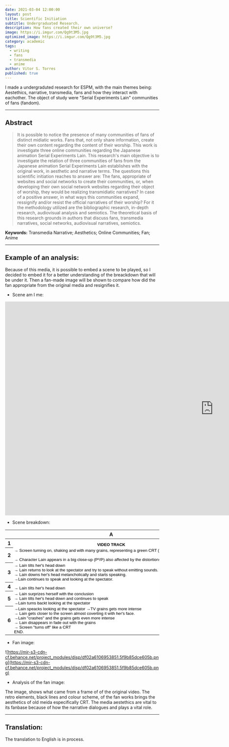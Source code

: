 ```yaml
---
date: 2021-03-04 12:00:00
layout: post
title: Scientific Initiation
subtitle: Undergraduated Research.
description: How fans created their own universe?
image: https://i.imgur.com/Qg9t3M5.jpg
optimized_image: https://i.imgur.com/Qg9t3M5.jpg
category: academic
tags:
  - writing
  - fans
  - transmedia
  - anime
author: Vitor S. Torres
published: true
---
```



I made a undergraduted research for ESPM, with the main themes being: Aestethics, narrative, transmedia, fans and how they interact with eachother. The object of study were "Serial Experiments Lain" communities of fans (fandom).

---

## Abstract

> It is possible to notice the presence of many communities of fans of distinct midiatic works. Fans that, not only share information, create their own content regarding the content of their worship. This work is investigate three online communities regarding the Japanese animation Serial Experiments Lain. This research's main objective is to investigate the relation of three communities of fans from the Japanese animation Serial Experiments Lain establishes with the original work, in aesthetic and narrative terms. The questions this scientific initiation reaches to answer are: The fans, appropriate of websites and social networks to create their communities, or, when developing their own social network websites regarding their object of worship, they would be realizing transmidiatic narratives? In case of a positive answer, in what ways this communities expand, ressignify and/or resist the official narratives of their worship? For it the methodology utilized are the bibliographic research, in-depth research, audiovisual analysis and semiotics. The theoretical basis of this research grounds in authors that discuss fans, transmedia narratives, social networks, audiovisual narratives, semiotics.

**Keywords:** Transmedia Narrative; Aesthetics; Online Communities; Fan; Anime

---

## Example of an analysis:

Because of this media, it is possible to embed a scene to be played, so I decided to embed it for a better understanding of the breackdown that will be under it. Then a fan-made image will be shown to compare how did the fan appropriate from the original media and resignifies it.

- Scene am I me:

<iframe width="1360" height="699" src="https://www.youtube.com/embed/X1TSOvYHMrU" frameborder="0" allow="accelerometer; autoplay; clipboard-write; encrypted-media; gyroscope; picture-in-picture" allowfullscreen></iframe>

- Scene breakdown:

<meta http-equiv="Content-Type" content="text/html; charset=utf-8"><link type="text/css" rel="stylesheet" href="resources/sheet.css" >
<style type="text/css">.ritz .waffle a { color: inherit; }.ritz .waffle .s0{background-color:#ffffff;text-align:center;font-weight:bold;color:#000000;font-family:'Arial';font-size:10pt;vertical-align:bottom;white-space:nowrap;direction:ltr;padding:2px 3px 2px 3px;}.ritz .waffle .s1{background-color:#ffffff;text-align:left;font-weight:bold;color:#000000;font-family:'Arial';font-size:10pt;vertical-align:bottom;white-space:nowrap;direction:ltr;padding:2px 3px 2px 3px;}.ritz .waffle .s2{background-color:#ffffff;text-align:left;color:#000000;font-family:'Arial';font-size:10pt;vertical-align:bottom;white-space:nowrap;direction:ltr;padding:2px 3px 2px 3px;}.ritz .waffle .s3{border-right: none;background-color:#ffffff;text-align:left;color:#000000;font-family:'Arial';font-size:10pt;vertical-align:bottom;white-space:nowrap;direction:ltr;padding:2px 3px 2px 3px;}</style><div class="ritz grid-container" dir="ltr"><table class="waffle" cellspacing="0" cellpadding="0"><thead><tr><th class="row-header freezebar-origin-ltr"></th><th id="0C0" style="width:638px;" class="column-headers-background">A</th><th id="0C1" style="width:1084px;" class="column-headers-background">B</th></tr></thead><tbody><tr style="height: 20px"><th id="0R0" style="height: 20px;" class="row-headers-background"><div class="row-header-wrapper" style="line-height: 20px">1</div></th><td class="s0" dir="ltr">VIDEO TRACK</td><td class="s1" dir="ltr">AUDIO TRACK</td></tr><tr style="height: 20px"><th id="0R1" style="height: 20px;" class="row-headers-background"><div class="row-header-wrapper" style="line-height: 20px">2</div></th><td class="s2 softmerge" dir="ltr"><div class="softmerge-inner" style="width:635px;left:-1px">→ Screen turning on, shaking and with many grains, representing a green CRT (Tube TV).
<br>
<br> → Character Lain appears in a big close-up (Pº/P) also affected by the distortions, looking at the spectator. </div></td><td class="s2" dir="ltr">→ Starts with the sound of a CRT turning on
<br>→ Screeching noises starts playing without ending untill the end of the scene. </td></tr><tr style="height: 20px"><th id="0R2" style="height: 20px;" class="row-headers-background"><div class="row-header-wrapper" style="line-height: 20px">3</div></th><td class="s2 softmerge" dir="ltr"><div class="softmerge-inner" style="width:635px;left:-1px">→ Lain tilts her&#39;s head down 
<br>→ Lain returns to look at the spectator and try to speak without emitting sounds. 
<br>→ Lain downs her&#39;s head melancholically and starts speaking. 
<br>→Lain continues to speak and looking at the spectator.</div></td><td class="s3 softmerge" dir="ltr"><div class="softmerge-inner" style="width:1182px;left:-1px">LAIN: Okay, let&#39;s see. I guess that I am confused again. Am I here or am I there?<br>I don&#39;t know, over there I&#39;m everywhere. I know that.<br>But here is connected to over there, Is that right?</div></td></tr><tr style="height: 20px"><th id="0R3" style="height: 20px;" class="row-headers-background"><div class="row-header-wrapper" style="line-height: 20px">4</div></th><td class="s2" dir="ltr">→ Lain tilts her&#39;s head down </td><td class="s2" dir="ltr">LAIN: But then where is the real me after its all said and done?</td></tr><tr style="height: 20px"><th id="0R4" style="height: 20px;" class="row-headers-background"><div class="row-header-wrapper" style="line-height: 20px">5</div></th><td class="s2 softmerge" dir="ltr"><div class="softmerge-inner" style="width:635px;left:-1px">→ Lain surprizes herself with the conclusion
<br>→ Lain tilts her&#39;s head down and continues to speak
<br>→Lain turns backt looking at the spectator</div></td><td class="s2" dir="ltr">LAIN: Ah! There is no real me. I guess that&#39;s it. 
<br>I only exist inside those people aware of my existence.
<br>But what about this me that I can hear talking right here and now?</td></tr><tr style="height: 20px"><th id="0R5" style="height: 20px;" class="row-headers-background"><div class="row-header-wrapper" style="line-height: 20px">6</div></th><td class="s2 softmerge" dir="ltr"><div class="softmerge-inner" style="width:635px;left:-1px">→Lain speacks looking at the spectator →TV grains gets more intense
<br>→ Lain gets closer to the screen almost coverting it with her&#39;s face.
<br>→Lain &quot;crashes&quot; and the grains gets even more intense
<br>→ Lain disappears in fade out with the grains
<br>→ Screen &quot;turns off&quot; like a CRT
<br>END.</div></td><td class="s2" dir="ltr">LAIN: Its me, isn&#39;t it?
<br>→ TV screeches gets louder
<br>LAIN: This me that is talking, who is it? Who is me?
<br>→ Sound of CRT turning off
<br>END</td></tr></tbody></table></div>

- Fan image:

![https://mir-s3-cdn-cf.behance.net/project_modules/disp/df02a6106953851.5f9b85dce605b.png](https://mir-s3-cdn-cf.behance.net/project_modules/disp/df02a6106953851.5f9b85dce605b.png)

- Analysis of the fan image:

The image, shows what came from a frame of of the original video. The retro elements, black lines and colour scheme, of the fan works brings the aesthetics of old meida especifically CRT. The media aestethics are vital to its fanbase because of how the narrative dialogues and plays a vital role.

---

## Translation:

The translation to English is in process.
